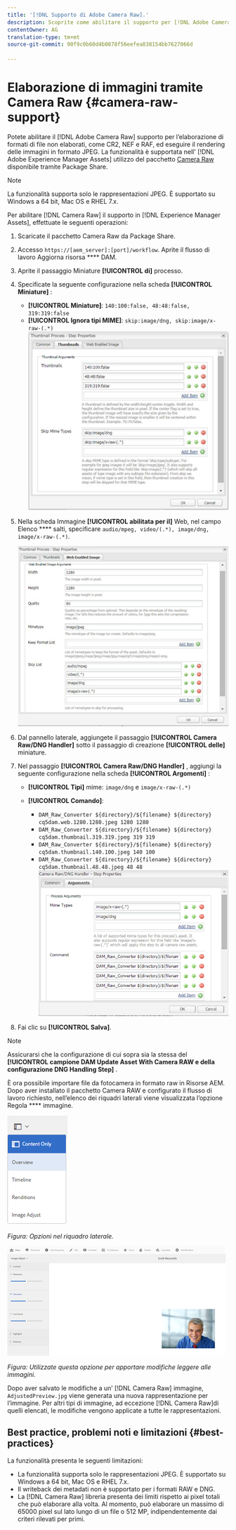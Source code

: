 ```yaml
---
title: '[!DNL Supporto di Adobe Camera Raw].'
description: Scoprite come abilitare il supporto per [!DNL Adobe Camera Raw] in [!DNL Risorse Adobe Experience Manager].
contentOwner: AG
translation-type: tm+mt
source-git-commit: 90f9c0b60d4b0878f56eefea838154bb7627066d

---
```



# Elaborazione di immagini tramite Camera Raw {#camera-raw-support}

Potete abilitare il [!DNL Adobe Camera Raw] supporto per l’elaborazione di formati di file non elaborati, come CR2, NEF e RAF, ed eseguire il rendering delle immagini in formato JPEG. La funzionalità è supportata nell&#39; [!DNL Adobe Experience Manager Assets] utilizzo del pacchetto [Camera Raw](https://www.adobeaemcloud.com/content/marketplace/marketplaceProxy.html?packagePath=/content/companies/public/adobe/packages/aem630/product/assets/aem-assets-cameraraw-pkg) disponibile tramite Package Share.

>[!NOTE]
>
>La funzionalità supporta solo le rappresentazioni JPEG. È supportato su Windows a 64 bit, Mac OS e RHEL 7.x.

Per abilitare [!DNL Camera Raw] il supporto in [!DNL Experience Manager Assets], effettuate le seguenti operazioni:

1. Scaricate il pacchetto [](https://www.adobeaemcloud.com/content/marketplace/marketplaceProxy.html?packagePath=/content/companies/public/adobe/packages/aem630/product/assets/aem-assets-cameraraw-pkg) Camera Raw da Package Share.
1. Accesso `https://[aem_server]:[port]/workflow`. Aprite il flusso di lavoro Aggiorna risorsa **** DAM.
1. Aprite il passaggio Miniature **[!UICONTROL di]** processo.
1. Specificate la seguente configurazione nella scheda **[!UICONTROL Miniature]** :

   * **[!UICONTROL Miniature]**: `140:100:false, 48:48:false, 319:319:false`
   * **[!UICONTROL Ignora tipi MIME]**: `skip:image/dng, skip:image/x-raw-(.*)`
   ![chlimage_1-128](assets/chlimage_1-334.png)

1. Nella scheda Immagine **[!UICONTROL abilitata per il]** Web, nel campo Elenco **** salti, specificare `audio/mpeg, video/(.*), image/dng, image/x-raw-(.*)`.

   ![chlimage_1-129](assets/chlimage_1-335.png)

1. Dal pannello laterale, aggiungete il passaggio **[!UICONTROL Camera Raw/DNG Handler]** sotto il passaggio di creazione **[!UICONTROL delle]** miniature.
1. Nel passaggio **[!UICONTROL Camera Raw/DNG Handler]** , aggiungi la seguente configurazione nella scheda **[!UICONTROL Argomenti]** :

   * **[!UICONTROL Tipi]** mime: `image/dng` e `image/x-raw-(.*)`
   * **[!UICONTROL Comando]**:

      * `DAM_Raw_Converter ${directory}/${filename} ${directory} cq5dam.web.1280.1280.jpeg 1280 1280`
      * `DAM_Raw_Converter ${directory}/${filename} ${directory} cq5dam.thumbnail.319.319.jpeg 319 319`
      * `DAM_Raw_Converter ${directory}/${filename} ${directory} cq5dam.thumbnail.140.100.jpeg 140 100`
      * `DAM_Raw_Converter ${directory}/${filename} ${directory} cq5dam.thumbnail.48.48.jpeg 48 48`
   ![chlimage_1-130](assets/chlimage_1-336.png)

1. Fai clic su **[!UICONTROL Salva]**.

>[!NOTE]
>
>Assicurarsi che la configurazione di cui sopra sia la stessa del **[!UICONTROL campione DAM Update Asset With Camera RAW e della configurazione DNG Handling Step]** .

È ora possibile importare file da fotocamera in formato raw in Risorse AEM. Dopo aver installato il pacchetto Camera RAW e configurato il flusso di lavoro richiesto, nell’elenco dei riquadri laterali viene visualizzata l’opzione Regola **** immagine.

![chlimage_1-135](assets/chlimage_1-337.png)

*Figura: Opzioni nel riquadro laterale.*

![chlimage_1-132](assets/chlimage_1-338.png)

*Figura: Utilizzate questa opzione per apportare modifiche leggere alle immagini.*

Dopo aver salvato le modifiche a un’ [!DNL Camera Raw] immagine, `AdjustedPreview.jpg` viene generata una nuova rappresentazione per l’immagine. Per altri tipi di immagine, ad eccezione [!DNL Camera Raw]di quelli elencati, le modifiche vengono applicate a tutte le rappresentazioni.

## Best practice, problemi noti e limitazioni {#best-practices}

La funzionalità presenta le seguenti limitazioni:

* La funzionalità supporta solo le rappresentazioni JPEG. È supportato su Windows a 64 bit, Mac OS e RHEL 7.x.
* Il writeback dei metadati non è supportato per i formati RAW e DNG.
* La [!DNL Camera Raw] libreria presenta dei limiti rispetto ai pixel totali che può elaborare alla volta. Al momento, può elaborare un massimo di 65000 pixel sul lato lungo di un file o 512 MP, indipendentemente dai criteri rilevati per primi.

